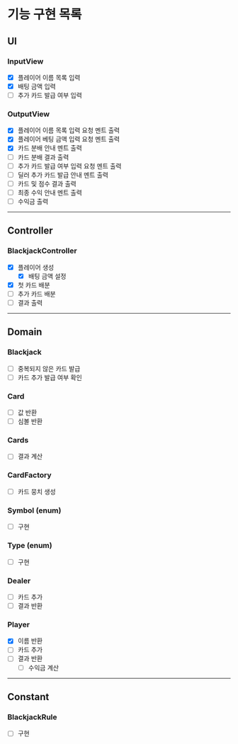 # 기능 구현 목록

## UI
### InputView
- [x] 플레이어 이름 목록 입력
- [x] 배팅 금액 입력
- [ ] 추가 카드 발급 여부 입력

### OutputView
- [x] 플레이어 이름 목록 입력 요청 멘트 출력
- [x] 플레이어 베팅 금액 입력 요청 멘트 출력
- [x] 카드 분배 안내 멘트 출력
- [ ] 카드 분배 결과 출력
- [ ] 추가 카드 발급 여부 입력 요청 멘트 출력
- [ ] 딜러 추가 카드 발급 안내 멘트 출력
- [ ] 카드 및 점수 결과 출력
- [ ] 최종 수익 안내 멘트 출력
- [ ] 수익금 출력
---

## Controller
### BlackjackController
- [x] 플레이어 생성
  - [x] 배팅 금액 설정
- [x] 첫 카드 배분
- [ ] 추가 카드 배분
- [ ] 결과 출력
---

## Domain
### Blackjack
- [ ] 중복되지 않은 카드 발급
- [ ] 카드 추가 발급 여부 확인

### Card
- [ ] 값 반환
- [ ] 심볼 반환

### Cards
- [ ] 결과 계산

### CardFactory
- [ ] 카드 뭉치 생성

### Symbol (enum)
- [ ] 구현

### Type (enum)
- [ ] 구현

### Dealer
- [ ] 카드 추가
- [ ] 결과 반환

### Player
- [x] 이름 반환
- [ ] 카드 추가
- [ ] 결과 반환
  - [ ] 수익금 계산
---

## Constant
### BlackjackRule
- [ ] 구현
